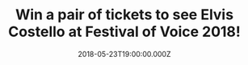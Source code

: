 ---
campaign-uuid: "c-514fe24a-5a53-415a-b7fe-6344348addc6"
type: "Preview"
category: "Tickets"
date: "2018-05-23T19:00:00.000Z"
end-date: "2018-06-08T23:59:00.000Z"
disable-form: false
is_promoted: false
has_entry_page: true
title: "Win a pair of tickets to see Elvis Costello at Festival of Voice 2018!"
competition-description: "<p>Get ready because NME AAA is giving away a pair of tickets\
  \ for one lucky winner and one guest to see perform live the talented Elvis Costello\
  \ at Festival of Voice 2018 which will take place at Wales Millennium Centre in\
  \ Cardiff on Sunday 17th of June!</p>\r\n<p>If this sounds like the best plan for\
  \ the weekend, click on the link below for a chance to win!</p>"
hero-header: "Win a pair of tickets to see Elvis Costello at Festival of Voice 2018!"
terms-confirmation: "N/A"
banner-img: "https://assets.expresslyapp.com/asset-591ae2cb-4be5-4fd0-bd6d-3008d65a4b88.jpg"
logo-left-href: "http://festivalofvoice.wales"
logo-left-image: "https://assets.expresslyapp.com/asset-98c823ca-1261-40db-9044-2a86babd9347.jpg"
logo-left-title: "Festival of Voice"
bg-image-hero: "https://assets.expresslyapp.com/asset-853b7654-622f-41a3-8f63-2e61641c32bc.jpg"
bg-image-first: "https://assets.expresslyapp.com/asset-6765673a-df36-44fa-a8f4-ef8f4b76749c.jpg"
bg-image-second: "https://assets.expresslyapp.com/asset-a8d4b22a-e51a-46bd-833f-27a8fa7a5a8c.jpg"
bg-image-third: "https://assets.expresslyapp.com/asset-bd70aba9-60c4-41e3-ba4a-5495a1687369.jpg"
section1-content: "<p>Festival of Voice 2018 is packed with great music artists to\
  \ celebrate culture and the voice!</p>\r\n<p>Patti Smith, Elvis Costello, Angélique\
  \ Kidjo, a brand new collaboration between Laura Marling and musician and producer\
  \ Mike Lindsay of Tunng – LUMP – and many more will  join the line-up of headline\
  \ music artists performing at Wales Millennium Centre.</p>"
section2-content: "<p>Festival of Voice\_is thrilled\_to welcome\_Elvis\_Costello\
  \ for a\_fabulous finale\_to close\_this magnificent event!</p>\r\n<p>Two Ivor\_\
  Novello Awards for\_songwriting, a\_BAFTA for Alan Bleasdale’s television drama\
  \ series G.B.H, a Grammy for\_I Still Have That Other Girl, best known for the\_\
  songs,\_Alison,\_Pump It Up,\_Everyday\_I Write\_The\_Book,\_and his rendition of\
  \ the\_Nick Lowe\_song are some of his numerous honours!</p>"
section3-content: "<p>Want to come along with us? Competition closes on Friday 8th\
  \ of June at 23:59 so complete the form below for a chance to win a pair of tickets\
  \ and you could be singing along with Elvis Costello at Wales Millennium Centre\
  \ in Cardiff on Sunday 17th of June!</p>\r\n<p>Good luck!</p>"
entry-title: "Win a pair of tickets to see Elvis Costello at Festival of Voice 2018!"
entry-content: "<p>Complete the form below before June 8th at 23:59 to be in with\
  \ a chance to rock out with Elvis Costello at Festival of Voice 2018! at Wales Millennium\
  \ Centre.</p>"
has-winner: false
prize-description: "A pair of tickets to see Elvis Costello at Festival of Voice 2018\
  \ at Wales Millennium Centre on the 17th of June."
prize-restrictions: "Winner is responsible for any transport costs to/from the event."
---